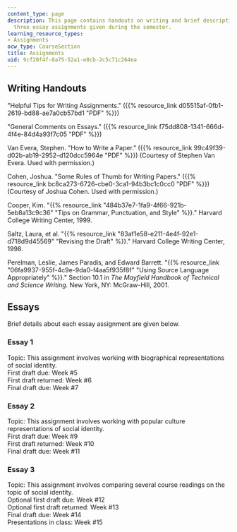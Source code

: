 ```yaml
---
content_type: page
description: This page contains handouts on writing and brief descriptions of the
  three essay assignments given during the semester.
learning_resource_types:
- Assignments
ocw_type: CourseSection
title: Assignments
uid: 9cf20f4f-8a75-52a1-e0cb-2c5c71c264ea
---
```


Writing Handouts
----------------

"Helpful Tips for Writing Assignments." ({{% resource_link d05515af-0fb1-2619-bd88-ae7a0cb57bd1 "PDF" %}})

"General Comments on Essays." ({{% resource_link f75dd808-1341-666d-4f4e-84d4a93f7c05 "PDF" %}})

Van Evera, Stephen. "How to Write a Paper." ({{% resource_link 99c49f39-d02b-ab19-2952-d120dcc5964e "PDF" %}}) (Courtesy of Stephen Van Evera. Used with permission.)

Cohen, Joshua. "Some Rules of Thumb for Writing Papers." ({{% resource_link bc8ca273-6726-cbe0-3ca1-94b3bc1c0cc0 "PDF" %}}) (Courtesy of Joshua Cohen. Used with permission.)

Cooper, Kim. "{{% resource_link "484b37e7-1fa9-4f66-921b-5eb8a13c9c36" "Tips on Grammar, Punctuation, and Style" %}}." Harvard College Writing Center, 1999.

Saltz, Laura, et al. "{{% resource_link "83af1e58-e211-4e4f-92e1-d718d9d45569" "Revising the Draft" %}}." Harvard College Writing Center, 1998.

Perelman, Leslie, James Paradis, and Edward Barrett. "{{% resource_link "06fa9937-955f-4c9e-9da0-f4aa5f935f8f" "Using Source Language Appropriately" %}}." Section 10.1 in _The Mayfield Handbook of Technical and Science Writing_. New York, NY: McGraw-Hill, 2001.

Essays
------

Brief details about each essay assignment are given below.

### Essay 1

Topic: This assignment involves working with biographical representations of social identity.  
First draft due: Week #5  
First draft returned: Week #6  
Final draft due: Week #7

### Essay 2

Topic: This assignment involves working with popular culture representations of social identity.  
First draft due: Week #9  
First draft returned: Week #10  
Final draft due: Week #11

### Essay 3

Topic: This assignment involves comparing several course readings on the topic of social identity.  
Optional first draft due: Week #12  
Optional first draft returned: Week #13  
Final draft due: Week #14  
Presentations in class: Week #15